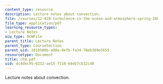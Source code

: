 ```yaml
---
content_type: resource
description: Lecture notes about convection.
file: /courses/12-820-turbulence-in-the-ocean-and-atmosphere-spring-2007/dc4dec956232ae15711864eb7cb32c40_ch4.pdf
file_type: application/pdf
learning_resource_types:
- Lecture Notes
ocw_type: OCWFile
parent_title: Lecture Notes
parent_type: CourseSection
parent_uid: 1816500b-a90a-0efb-fa34-70eb309e5655
resourcetype: Document
title: ch4.pdf
uid: dc4dec95-6232-ae15-7118-64eb7cb32c40
---
```

Lecture notes about convection.

